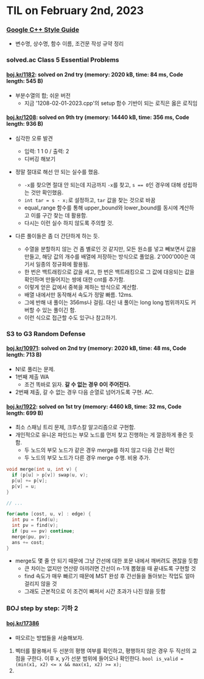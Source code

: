 # **TIL on February 2nd, 2023**
### [Google C++ Style Guide](../../../Languages/C/google-cpp-style-guide-02-02-2023.md)
* 변수명, 상수명, 함수 이름, 조건문 작성 규약 정리


### solved.ac Class 5 Essential Problems
#### [boj.kr/1182](../../../Problem%20Solving/boj/solvedac/1182-02-02-2023.cpp): solved on 2nd try (memory: 2020 kB, time: 84 ms, Code length: 545 B)
* 부분수열의 합; 쉬운 버전
  - 지금 '1208-02-01-2023.cpp'의 setup 함수 기반이 되는 로직은 옳은 로직임


#### [boj.kr/1208](../../../Problem%20Solving/boj/solvedac/1208-02-01-2023.cpp): solved on 9th try (memory: 14440 kB, time: 356 ms, Code length: 936 B)
* 심각한 오류 발견
  - 입력: 1 1 0 / 출력: 2
  - 디버깅 해보기

* 정말 절대로 해선 안 되는 실수를 했음.
  - `-x`를 찾으면 절대 안 되는데 지금까지 `-x`를 찾고, `s == 0`인 경우에 대해 성립하는 것만 확인했음.
  - `int tar = s - x;`로 설정하고, `tar` 값을 찾는 것으로 바꿈
  - equal_range 함수를 통해 upper_bound와 lower_bound를 동시에 계산하고 이를 구간 찾는 데 활용함.
  - 다시는 이런 실수 하지 않도록 주의할 것.

* 다른 풀이들은 좀 더 간단하게 하는 듯.
  - 수열을 분할하지 않는 건 좀 별로인 것 같지만, 모든 원소를 넣고 빼보면서 값을 만들고, 해당 값의 개수를 배열에 저장하는 방식으로 풀었음. 2'000'000은 여기서 일종의 정규화에 활용됨.
  - 한 번은 백트래킹으로 값을 세고, 한 번은 백트래킹으로 그 값에 대응되는 값을 확인하며 만들어지는 쌍에 대한 cnt를 추가함.
  - 이렇게 얻은 값에서 중복을 제하는 방식으로 계산함.
  - 배열 내에서만 동작해서 속도가 정말 빠름. 12ms.
  - 그에 반해 내 풀이는 356ms나 걸림. 대신 내 풀이는 long long 범위까지도 커버할 수 있는 풀이긴 함.
  - 이런 식으로 접근할 수도 있구나 참고하기.


### S3 to G3 Random Defense
#### [boj.kr/10971](../../../Problem%20Solving/boj/random%20defense/10971-02-02-2023.cpp): solved on 2nd try (memory: 2020 kB, time: 48 ms, Code length: 713 B)
* N!로 풀리는 문제.
* 1번째 제출 WA
  - 조건 똑바로 읽자. **갈 수 없는 경우 0이 주어진다.**
* 2번째 제출, 갈 수 없는 경우 다음 순열로 넘어가도록 구현. AC.


#### [boj.kr/1922](../../../Problem%20Solving/boj/random%20defense/1922-02-02-2023.cpp): solved on 1st try (memory: 4460 kB, time: 32 ms, Code length: 699 B)
* 최소 스패닝 트리 문제, 크루스칼 알고리즘으로 구현함.
* 개인적으로 유니온 파인드는 부모 노드를 먼저 찾고 진행하는 게 깔끔하게 좋은 듯함.
  - 두 노드의 부모 노드가 같은 경우 merge를 하지 않고 다음 간선 확인
  - 두 노드의 부모 노드가 다른 경우 merge 수행. 비용 추가.

```cpp
void merge(int u, int v) {
  if (p[u] > p[v]) swap(u, v);
  p[u] += p[v];
  p[v] = u;
}

// ...

for(auto [cost, u, v] : edge) {
  int pu = find(u);
  int pv = find(v);
  if (pu == pv) continue;
  merge(pu, pv);
  ans += cost;
}
```

* merge도 몇 줄 안 되기 때문에 그냥 간선에 대한 포문 내에서 깨버려도 괜찮을 듯함
  - 큰 차이는 없지만 연산량 아끼려면 간선이 n-1개 뽑혔을 때 끝내도록 구현할 것
  - find 속도가 매우 빠르기 때문에 MST 완성 후 간선들을 돌아보는 작업도 얼마 걸리지 않을 것
  - 그래도 근본적으로 이 조건이 빠져서 시간 초과가 나진 않을 듯함


### BOJ step by step: 기하 2
#### [boj.kr/17386](../../../Problem%20Solving/boj/Math/17386-02-02-2023.cpp)
* 떠오르는 방법들을 서술해보자.

1. 벡터를 활용해서 두 선분의 평행 여부를 확인하고, 평행하지 않은 경우 두 직선의 교점을 구한다. 이후 x, y가 선분 범위에 들어오나 확인한다. `bool is_valid = (min(x1, x2) <= x && max(x1, x2) >= x);`
2. 